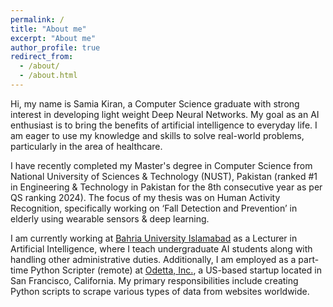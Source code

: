 ```yaml
---
permalink: /
title: "About me"
excerpt: "About me"
author_profile: true
redirect_from: 
  - /about/
  - /about.html
---
```


Hi, my name is Samia Kiran, a Computer Science graduate with strong interest in developing light weight Deep Neural Networks. My goal as an AI enthusiast is to bring the benefits of artificial intelligence to everyday life. I am eager to use my knowledge and skills to solve real-world problems, particularly in the area of healthcare.

I have recently completed my Master's degree in Computer Science from National University of Sciences & Technology (NUST), Pakistan (ranked #1 in Engineering & Technology in Pakistan for the 8th consecutive year as per QS ranking 2024). The focus of my thesis was on Human Activity Recognition, specifically working on ‘Fall Detection and Prevention’ in elderly using wearable sensors & deep learning. 

I am currently working at [Bahria University Islamabad](https://bahria.edu.pk/buic/cs/) as a Lecturer in Artificial Intelligence, where I teach undergraduate AI students along with handling other administrative duties. Additionally, I am employed as a part-time Python Scripter (remote) at [Odetta, Inc.](https://odetta.ai/), a US-based startup located in San Francisco, California. My primary responsibilities include creating Python scripts to scrape various types of data from websites worldwide.

